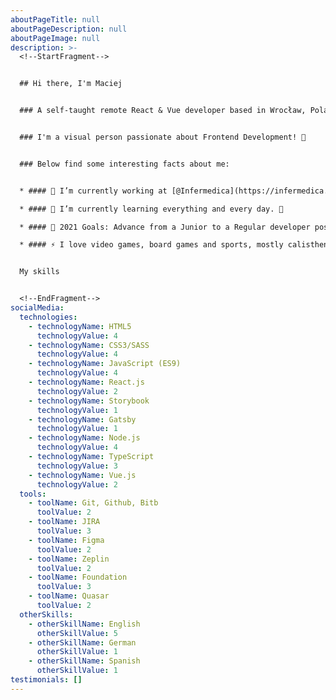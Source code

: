 ```yaml
---
aboutPageTitle: null
aboutPageDescription: null
aboutPageImage: null
description: >-
  <!--StartFragment-->


  ## Hi there, I'm Maciej


  ### A self-taught remote React & Vue developer based in Wrocław, Poland.


  ### I'm a visual person passionate about Frontend Development! 🎨


  ### Below find some interesting facts about me:


  * #### 🔭 I’m currently working at [@Infermedica](https://infermedica.com/), guiding patients to the right care! 💊

  * #### 🌱 I’m currently learning everything and every day. 🤪

  * #### 🥅 2021 Goals: Advance from a Junior to a Regular developer position. 📈 

  * #### ⚡ I love video games, board games and sports, mostly calisthenics 🧘, powerlifting 🏋️, and climbing 🧗.


  My skills


  <!--EndFragment-->
socialMedia:
  technologies:
    - technologyName: HTML5
      technologyValue: 4
    - technologyName: CSS3/SASS
      technologyValue: 4
    - technologyName: JavaScript (ES9)
      technologyValue: 4
    - technologyName: React.js
      technologyValue: 2
    - technologyName: Storybook
      technologyValue: 1
    - technologyName: Gatsby
      technologyValue: 1
    - technologyName: Node.js
      technologyValue: 4
    - technologyName: TypeScript
      technologyValue: 3
    - technologyName: Vue.js
      technologyValue: 2
  tools:
    - toolName: Git, Github, Bitb
      toolValue: 2
    - toolName: JIRA
      toolValue: 3
    - toolName: Figma
      toolValue: 2
    - toolName: Zeplin
      toolValue: 2
    - toolName: Foundation
      toolValue: 3
    - toolName: Quasar
      toolValue: 2
  otherSkills:
    - otherSkillName: English
      otherSkillValue: 5
    - otherSkillName: German
      otherSkillValue: 1
    - otherSkillName: Spanish
      otherSkillValue: 1
testimonials: []
---
```

